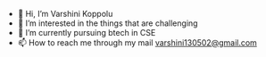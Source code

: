 - 👋 Hi, I’m Varshini Koppolu
- 👀 I’m interested in the things that are challenging
- 🌱 I’m currently pursuing btech in CSE
- 📫 How to reach me through my mail varshini130502@gmail.com

<!---
varshini130502/varshini130502 is a ✨ special ✨ repository because its `README.md` (this file) appears on your GitHub profile.
You can click the Preview link to take a look at your changes.
--->

